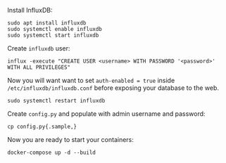 Install InfluxDB:

    sudo apt install influxdb
    sudo systemctl enable influxdb
    sudo systemctl start influxdb

Create `influxdb` user:

    influx -execute "CREATE USER <username> WITH PASSWORD '<password>' WITH ALL PRIVILEGES"

Now you will want want to set `auth-enabled = true` inside `/etc/influxdb/influxdb.conf` before exposing your database to the web.

    sudo systemctl restart influxdb

Create `config.py` and populate with admin username and password:

    cp config.py{.sample,}

Now you are ready to start your containers:

    docker-compose up -d --build
